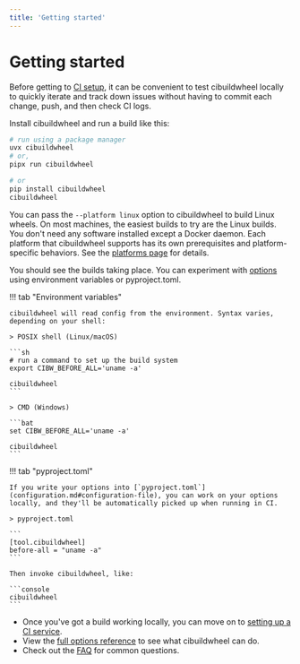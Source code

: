 ```yaml
---
title: 'Getting started'
---
```


# Getting started

Before getting to [CI setup](ci-services.md), it can be convenient to test cibuildwheel locally to quickly iterate and track down issues without having to commit each change, push, and then check CI logs.

Install cibuildwheel and run a build like this:

```sh
# run using a package manager
uvx cibuildwheel
# or,
pipx run cibuildwheel

# or
pip install cibuildwheel
cibuildwheel
```

You can pass the `--platform linux` option to cibuildwheel to build Linux wheels. On most machines, the easiest builds to try are the Linux builds. You don't need any software installed except a Docker daemon. Each platform that cibuildwheel supports has its own prerequisites and platform-specific behaviors. See the [platforms page](platforms.md) for details.

You should see the builds taking place. You can experiment with [options](options.md) using environment variables or pyproject.toml.

!!! tab "Environment variables"

    cibuildwheel will read config from the environment. Syntax varies, depending on your shell:

    > POSIX shell (Linux/macOS)

    ```sh
    # run a command to set up the build system
    export CIBW_BEFORE_ALL='uname -a'

    cibuildwheel
    ```

    > CMD (Windows)

    ```bat
    set CIBW_BEFORE_ALL='uname -a'

    cibuildwheel
    ```

!!! tab "pyproject.toml"

    If you write your options into [`pyproject.toml`](configuration.md#configuration-file), you can work on your options locally, and they'll be automatically picked up when running in CI.

    > pyproject.toml

    ```
    [tool.cibuildwheel]
    before-all = "uname -a"
    ```

    Then invoke cibuildwheel, like:

    ```console
    cibuildwheel
    ```

- Once you've got a build working locally, you can move on to [setting up a CI service](ci-services.md).
- View the [full options reference](options.md) to see what cibuildwheel can do.
- Check out the [FAQ](faq.md) for common questions.
